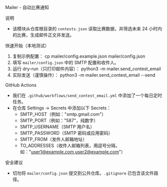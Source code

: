 Mailer - 自动比赛通知

说明
- 该模块从仓库根目录的 `contests.json` 读取比赛数据，并筛选未来 24 小时内的比赛，生成邮件正文并发送。

快速开始（本地测试）
1. 复制示例配置：
   cp mailer/config.example.json mailer/config.json
2. 填写 `mailer/config.json` 中的 SMTP 配置和收件人。
3. 运行 dry-run（只打印邮件内容）：
   python3 -m mailer.send_contest_email
4. 实际发送（谨慎操作）：
   python3 -m mailer.send_contest_email --send

GitHub Actions
- 我们在 `.github/workflows/send_contest_email.yml` 中添加了一个每日定时任务。
- 在仓库 Settings -> Secrets 中添加以下 Secrets：
  - SMTP_HOST（例如："smtp.gmail.com"）
  - SMTP_PORT（例如："587"，纯数字）
  - SMTP_USERNAME（SMTP 用户名）
  - SMTP_PASSWORD（SMTP 密码或应用密码）
  - SMTP_FROM（发件人邮箱地址）
  - TO_ADDRESSES（收件人邮箱列表，用逗号分隔，如："user1@example.com,user2@example.com"）

安全建议
- 切勿将 `mailer/config.json` 提交到公共仓库。`.gitignore` 已包含该文件路径。

